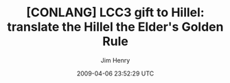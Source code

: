 ---
title: '[CONLANG] LCC3 gift to Hillel: translate the Hillel the Elder''s Golden Rule'
posts: 6
hash: 'iXD4nIQb'
author: 'Jim Henry'
date: 2009-04-06 23:52:29 UTC
sources:
  - https://tokipona.yahoogroups.narkive.com/iXD4nIQb
---